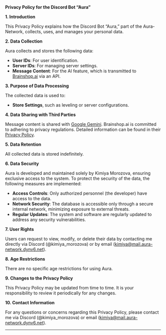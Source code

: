 **Privacy Policy for the Discord Bot “Aura”**

**1. Introduction**

This Privacy Policy explains how the Discord Bot “Aura,” part of the Aura-Network, collects, uses, and manages your personal data.

**2. Data Collection**

Aura collects and stores the following data:
- **User IDs**: For user identification.
- **Server IDs**: For managing server settings.
- **Message Content**: For the AI feature, which is transmitted to [Brainshop.ai](https://brainshop.ai/terms) via an API.

**3. Purpose of Data Processing**

The collected data is used to:
- **Store Settings**, such as leveling or server configurations.

**4. Data Sharing with Third Parties**

Message content is shared with [Google Gemini](https://gemini.google.com). Brainshop.ai is committed to adhering to privacy regulations. Detailed information can be found in their [Privacy Policy](https://policies.google.com/terms/generative-ai).

**5. Data Retention**

All collected data is stored indefinitely.

**6. Data Security**

Aura is developed and maintained solely by Kimiya Morozova, ensuring exclusive access to the system. To protect the security of the data, the following measures are implemented:
- **Access Controls**: Only authorized personnel (the developer) have access to the data.
- **Network Security**: The database is accessible only through a secure internal network, minimizing exposure to external threats.
- **Regular Updates**: The system and software are regularly updated to address any security vulnerabilities.

**7. User Rights**

Users can request to view, modify, or delete their data by contacting me directly via Discord (@kimiya_morozova) or by email (kimiya@mail.aura-network.dynv6.net).

**8. Age Restrictions**

There are no specific age restrictions for using Aura.

**9. Changes to the Privacy Policy**

This Privacy Policy may be updated from time to time. It is your responsibility to review it periodically for any changes.

**10. Contact Information**

For any questions or concerns regarding this Privacy Policy, please contact me via Discord (@kimiya_morozova) or email (kimiya@mail.aura-network.dynv6.net).

---
